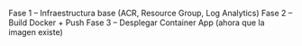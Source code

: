 Fase 1 – Infraestructura base (ACR, Resource Group, Log Analytics)
Fase 2 – Build Docker + Push
Fase 3 – Desplegar Container App (ahora que la imagen existe)
